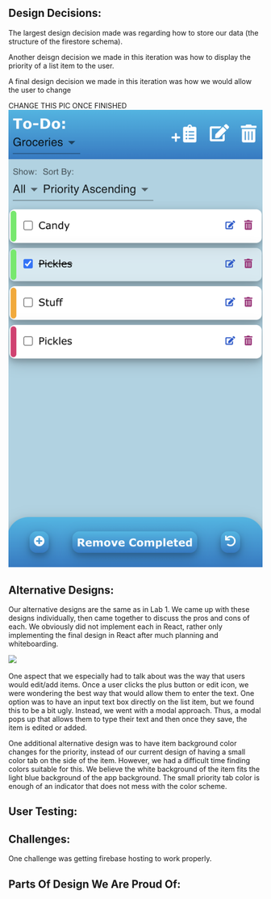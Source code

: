 ## Design Decisions:
The largest design decision made was regarding how to store our data (the structure of the firestore schema).

Another deisgn decision we made in this iteration was how to display the priority of a list item to the user.

A final design decision we made in this iteration was how we would allow the user to change

CHANGE THIS PIC ONCE FINISHED
![](final.png)

## Alternative Designs:

Our alternative designs are the same as in Lab 1. We came up with these designs individually, then came together to discuss the pros and cons of each. We obviously did not implement each in React, rather only implementing the final design in React after much planning and whiteboarding.

![](alternatives.png)

One aspect that we especially had to talk about was the way that users would edit/add items. Once a user clicks the plus button or edit icon, we were wondering the best way that would allow them to enter the text. One option was to have an input text box directly on the list item, but we found this to be a bit ugly. Instead, we went with a modal approach. Thus, a modal pops up that allows them to type their text and then once they save, the item is edited or added.

One additional alternative design was to have item background color changes for the priority, instead of our current design of having a small color tab on the side of the item. However, we had a difficult time finding colors suitable for this. We believe the white background of the item fits the light blue background of the app background. The small priority tab color is enough of an indicator that does not mess with the color scheme.

## User Testing:


## Challenges:
One challenge was getting firebase hosting to work properly.

## Parts Of Design We Are Proud Of: